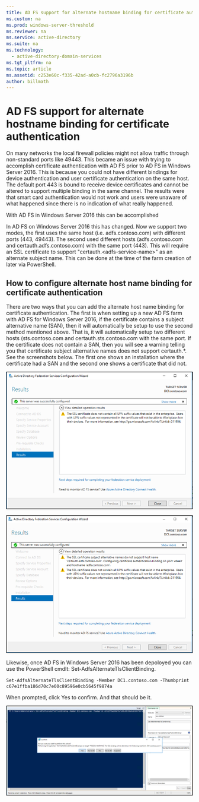 ```yaml
---
title: AD FS support for alternate hostname binding for certificate authentication
ms.custom: na
ms.prod: windows-server-threshold
ms.reviewer: na
ms.service: active-directory
ms.suite: na
ms.technology: 
  - active-directory-domain-services
ms.tgt_pltfrm: na
ms.topic: article
ms.assetid: c253e60c-f335-42ad-a0cb-fc2796a3196b
author: billmath
---
```

# AD FS support for alternate hostname binding for certificate authentication
On many networks the local firewall policies might not allow traffic through non\-standard ports like 49443.   This became an issue with trying to accomplish certificate authentication with AD FS prior to AD FS in Windows Server 2016.  This is because you could not have different bindings for device authentication and user certificate authentication on the same host.  The default port 443 is bound to receive device certificates and cannot be altered to support multiple binding in the same channel.  The results were that smart card authentication would not work and users were unaware of what happened since there is no indication of what really happened.  
  
With AD FS in Windows Server 2016 this can be accomplished  
  
In AD FS on Windows Server 2016 this has changed. Now we support two modes, the first uses the same host \(i.e. adfs.contoso.com\) with different ports \(443, 49443\). The second used different hosts \(adfs.contoso.com and certauth.adfs.contoso.com\) with the same port \(443\). This will require an SSL certificate to support "certauth.<adfs\-service\-name>" as an alternate subject name. This can be done at the time of the farm creation of later via PowerShell.  
  
## How to configure alternate host name binding for certificate authentication  
There are two ways that you can add the alternate host name binding for certificate authentication.  The first is when setting up a new AD FS farm with AD FS for Windows Server 2016, if the certificate contains a subject alternative name \(SAN\), then it will automatically be setup to use the second method mentioned above.  That is, it will automatically setup two different hosts \(sts.contoso.com and certauth.sts.contoso.com with the same port.  If the  certificate does not contain a SAN, then you will see a warning telling you that certificate subject alternative names does not support certauth.\*.  See the screenshots below.  The first one shows an installation where the certificate had a SAN and the second one shows a certificate that did not.  
  
![](../Image/ADFS_CA_1.png)  
  
![](../Image/ADFS_CA_2.png)  
  
Likewise, once AD FS in Windows Server 2016 has been depoloyed you can use the PowerShell cmdlt:  Set\-AdfsAlternateTlsClientBinding.  
  
```  
Set-AdfsAlternateTlsClientBinding -Member DC1.contoso.com -Thumbprint c67e1ffba186d70c7e00c89596e0cb5645f9874a  
```  
  
When prompted, click Yes to confirm.  And that should  be it.  
  
![](../Image/ADFS_CA_3.png)  
  

